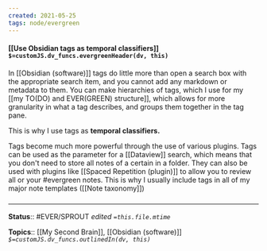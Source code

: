 ```yaml
---
created: 2021-05-25
tags: node/evergreen
---
```


#### [[Use Obsidian tags as temporal classifiers]] `$=customJS.dv_funcs.evergreenHeader(dv, this)`

In [[Obsidian (software)]] tags do little more than open a search box with the appropriate search item, and you cannot add any markdown or metadata to them. You can make hierarchies of tags, which I use for my [[my TO(DO) and EVER(GREEN) structure]], which allows for more granularity in what a tag describes, and groups them together in the tag pane. 

This is why I use tags as **temporal classifiers.** 

Tags become much more powerful through the use of various plugins. Tags can be used as the parameter for a [[Dataview]] search, which means that you don't need to store all notes of a certain in a folder. They can also be used with plugins like [[Spaced Repetition (plugin)]] to allow you to review all or your \#evergreen notes. This is why I usually include tags in all of my major note templates ([[Note taxonomy]])

### <hr class="footnote"/>

**Status**:: #EVER/SPROUT 
*edited `=this.file.mtime`*

**Topics**:: [[My Second Brain]], [[Obsidian (software)]]
*`$=customJS.dv_funcs.outlinedIn(dv, this)`*

